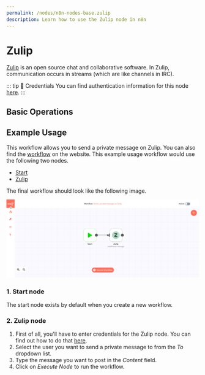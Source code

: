 ```yaml
---
permalink: /nodes/n8n-nodes-base.zulip
description: Learn how to use the Zulip node in n8n
---
```


# Zulip

[Zulip](https://zulipchat.com/) is an open source chat and collaborative software. In Zulip, communication occurs in streams (which are like channels in IRC).

::: tip 🔑 Credentials
You can find authentication information for this node [here](../../../credentials/Zulip/README.md).
:::

## Basic Operations

<Resource node="n8n-nodes-base.zulip" />

## Example Usage

This workflow allows you to send a private message on Zulip. You can also find the [workflow](https://n8n.io/workflows/498) on the website. This example usage workflow would use the following two nodes.
- [Start](../../core-nodes/Start/README.md)
- [Zulip]()

The final workflow should look like the following image.

![A workflow with the Zulip node](./workflow.png)

### 1. Start node

The start node exists by default when you create a new workflow.

### 2. Zulip node

1. First of all, you'll have to enter credentials for the Zulip node. You can find out how to do that [here](../../../credentials/Zulip/README.md).
2. Select the user you want to send a private message to from the *To* dropdown list.
3. Type the message you want to post in the *Content* field.
4. Click on *Execute Node* to run the workflow.
